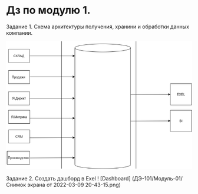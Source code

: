# Дз по модулю 1.
Задание  1. Схема архитектуры  получения, хранини и обработки данных компании.

![Схема архитектуры  получения, хранения и обработки данных для компании](https://github.com/AlexFoxRus/DataLarn/blob/main/%D0%94%D0%AD-101/%D0%9C%D0%BE%D0%B4%D1%83%D0%BB%D1%8C-01/%D0%9F%D1%80%D0%B8%D0%BC%D0%B5%D1%80%20%D0%B0%D1%80%D1%85%D0%B8%D1%82%D0%B5%D0%BA%D1%82%D1%83%D1%80%D1%8B.png)

Задание 2. Создать дашборд в Exel
! [Dashboard] (ДЭ-101/Модуль-01/Снимок экрана от 2022-03-09 20-43-15.png)
